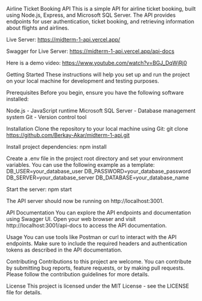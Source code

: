 Airline Ticket Booking API
This is a simple API for airline ticket booking, built using Node.js, Express, and Microsoft SQL Server. The API provides endpoints for user authentication, ticket booking, and retrieving information about flights and airlines.

Live Server:
https://midterm-1-api.vercel.app/

Swagger for Live Server:
https://midterm-1-api.vercel.app/api-docs

Here is a demo video:
https://www.youtube.com/watch?v=BGJ_DqWjRj0

Getting Started
These instructions will help you set up and run the project on your local machine for development and testing purposes.

Prerequisites
Before you begin, ensure you have the following software installed:

Node.js - JavaScript runtime
Microsoft SQL Server - Database management system
Git - Version control tool

Installation
Clone the repository to your local machine using Git:
git clone https://github.com/Berkay-Akar/midterm-1-api.git


Install project dependencies:
npm install


Create a .env file in the project root directory and set your environment variables. You can use the following example as a template:
DB_USER=your_database_user
DB_PASSWORD=your_database_password
DB_SERVER=your_database_server
DB_DATABASE=your_database_name


Start the server:
npm start

The API server should now be running on http://localhost:3001.

API Documentation
You can explore the API endpoints and documentation using Swagger UI. Open your web browser and visit http://localhost:3001/api-docs to access the API documentation.

Usage
You can use tools like Postman or curl to interact with the API endpoints. Make sure to include the required headers and authentication tokens as described in the API documentation.

Contributing
Contributions to this project are welcome. You can contribute by submitting bug reports, feature requests, or by making pull requests. Please follow the contribution guidelines for more details.

License
This project is licensed under the MIT License - see the LICENSE file for details.




